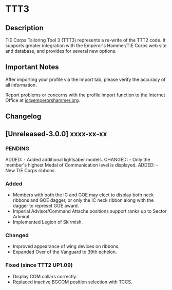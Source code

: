 # TTT3

## Description

TIE Corps Tailoring Tool 3 (TTT3) represents a re-write of the TTT2 code.  It supports greater
integration with the Emperor's Hammer/TIE Corps web site and database, and provides for several
new options.

## Important Notes

After importing your profile via the Import tab, please verify the accuracy of all information.

Report problems or concerns with the profile import function to the Internet Office at
io@emperorshammer.org.

## Changelog

## [Unreleased-3.0.0] xxxx-xx-xx

### PENDING ###
ADDED: - Added additional lightsaber models.
CHANGED: - Only the member's highest Medal of Communication level is displayed.
ADDED: - New TIE Corps ribbons.

### Added
- Members with both the IC and GOE may elect to display both neck ribbons and GOE dagger, or only
the IC neck ribbon along with the dagger to represet GOE award.
- Imperial Advisor/Command Attache positions support ranks up to Sector Admiral.
- Implemented Legion of Skirmish.

### Changed
- Improved appearance of wing devices on ribbons.
- Expanded Over of the Vanguard to 39th echelon.

### Fixed (since TTT2 UP1.09)
- Display COM collars correctly.
- Replaced inactive BGCOM position selection with TCCS.